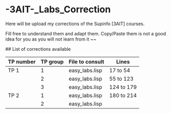 # -3AIT-_Labs_Correction
Here will be upload my corrections of the Supinfo [3AIT] courses.

Fill free to understand them and adapt them. Copy/Paste them is not a good idea for you as you will not learn from it ~~

## List of corrections available

| TP number | TP group | File to consult | Lines      |
| --------- | -------- | --------------- | ---------- |
| TP 1      | 1        | easy_labs.lisp  | 17 to 54   |
|           | 2        | easy_labs.lisp  | 55 to 123  |
|           | 3        | easy_labs.lisp  | 124 to 179 |
| TP 2      | 1        | easy_labs.lisp  | 180 to 214 |
|           | 2        | easy_labs.lisp  | |